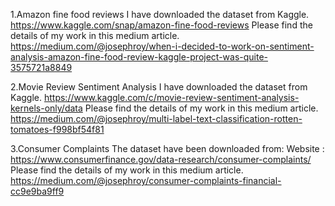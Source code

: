 
1.Amazon fine food reviews
 I have downloaded the dataset from Kaggle. 
 https://www.kaggle.com/snap/amazon-fine-food-reviews
Please find the details of my work in this medium article. 
https://medium.com/@josephroy/when-i-decided-to-work-on-sentiment-analysis-amazon-fine-food-review-kaggle-project-was-quite-3575721a8849


2.Movie Review Sentiment Analysis
I have downloaded the dataset from Kaggle. 
https://www.kaggle.com/c/movie-review-sentiment-analysis-kernels-only/data
Please find the details of my work in this medium article.
https://medium.com/@josephroy/multi-label-text-classification-rotten-tomatoes-f998bf54f81

3.Consumer Complaints
The dataset have been downloaded from:
Website : https://www.consumerfinance.gov/data-research/consumer-complaints/
Please find the details of my work in this medium article.
https://medium.com/@josephroy/consumer-complaints-financial-cc9e9ba9ff9


